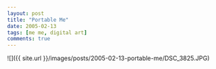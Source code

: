 ```yaml
---
layout: post
title: "Portable Me"
date: 2005-02-13
tags: [me me, digital art]
comments: true
---
```

![]({{ site.url }}/images/posts/2005-02-13-portable-me/DSC_3825.JPG)

